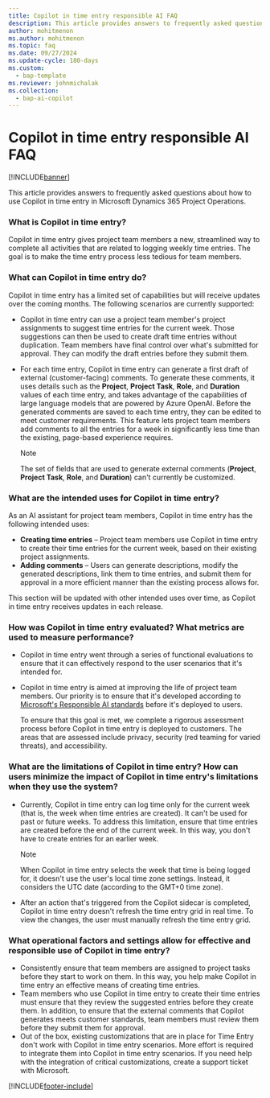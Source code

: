 ```yaml
---
title: Copilot in time entry responsible AI FAQ
description: This article provides answers to frequently asked questions about Copilot in time entry.
author: mohitmenon
ms.author: mohitmenon
ms.topic: faq
ms.date: 09/27/2024
ms.update-cycle: 180-days
ms.custom: 
  - bap-template
ms.reviewer: johnmichalak
ms.collection:
  - bap-ai-copilot
---
```


# Copilot in time entry responsible AI FAQ

[!INCLUDE[banner](../includes/banner.md)]

This article provides answers to frequently asked questions about how to use Copilot in time entry in Microsoft Dynamics 365 Project Operations.

### What is Copilot in time entry?

Copilot in time entry gives project team members a new, streamlined way to complete all activities that are related to logging weekly time entries. The goal is to make the time entry process less tedious for team members.

### What can Copilot in time entry do?

Copilot in time entry has a limited set of capabilities but will receive updates over the coming months. The following scenarios are currently supported:

- Copilot in time entry can use a project team member's project assignments to suggest time entries for the current week. Those suggestions can then be used to create draft time entries without duplication. Team members have final control over what's submitted for approval. They can modify the draft entries before they submit them.
- For each time entry, Copilot in time entry can generate a first draft of external (customer-facing) comments. To generate these comments, it uses details such as the **Project**, **Project Task**, **Role**, and **Duration** values of each time entry, and takes advantage of the capabilities of large language models that are powered by Azure OpenAI. Before the generated comments are saved to each time entry, they can be edited to meet customer requirements. This feature lets project team members add comments to all the entries for a week in significantly less time than the existing, page-based experience requires.

    > [!NOTE]
    > The set of fields that are used to generate external comments (**Project**, **Project Task**, **Role**, and **Duration**) can't currently be customized.

### What are the intended uses for Copilot in time entry?

As an AI assistant for project team members, Copilot in time entry has the following intended uses:

- **Creating time entries** – Project team members use Copilot in time entry to create their time entries for the current week, based on their existing project assignments.
- **Adding comments** – Users can generate descriptions, modify the generated descriptions, link them to time entries, and submit them for approval in a more efficient manner than the existing process allows for.

This section will be updated with other intended uses over time, as Copilot in time entry receives updates in each release.

### How was Copilot in time entry evaluated? What metrics are used to measure performance?

- Copilot in time entry went through a series of functional evaluations to ensure that it can effectively respond to the user scenarios that it's intended for.
- Copilot in time entry is aimed at improving the life of project team members. Our priority is to ensure that it's developed according to [Microsoft's Responsible AI standards](https://query.prod.cms.rt.microsoft.com/cms/api/am/binary/RE4ZPmV) before it's deployed to users.

    To ensure that this goal is met, we complete a rigorous assessment process before Copilot in time entry is deployed to customers. The areas that are assessed include privacy, security (red teaming for varied threats), and accessibility.

### What are the limitations of Copilot in time entry? How can users minimize the impact of Copilot in time entry's limitations when they use the system?

- Currently, Copilot in time entry can log time only for the current week (that is, the week when time entries are created). It can't be used for past or future weeks. To address this limitation, ensure that time entries are created before the end of the current week. In this way, you don't have to create entries for an earlier week.

    > [!NOTE]
    > When Copilot in time entry selects the week that time is being logged for, it doesn't use the user's local time zone settings. Instead, it considers the UTC date (according to the GMT+0 time zone).

- After an action that's triggered from the Copilot sidecar is completed, Copilot in time entry doesn't refresh the time entry grid in real time. To view the changes, the user must manually refresh the time entry grid.

### What operational factors and settings allow for effective and responsible use of Copilot in time entry?

- Consistently ensure that team members are assigned to project tasks before they start to work on them. In this way, you help make Copilot in time entry an effective means of creating time entries.
- Team members who use Copilot in time entry to create their time entries must ensure that they review the suggested entries before they create them. In addition, to ensure that the external comments that Copilot generates meets customer standards, team members must review them before they submit them for approval.
- Out of the box, existing customizations that are in place for Time Entry don't work with Copilot in time entry scenarios. More effort is required to integrate them into Copilot in time entry scenarios. If you need help with the integration of critical customizations, create a support ticket with Microsoft.

[!INCLUDE[footer-include](../includes/footer-banner.md)]
